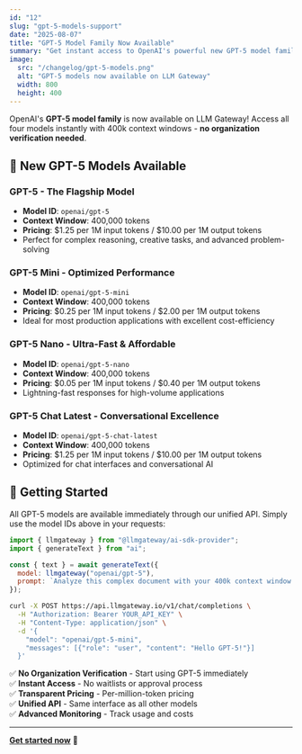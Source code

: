 ```yaml
---
id: "12"
slug: "gpt-5-models-support"
date: "2025-08-07"
title: "GPT-5 Model Family Now Available"
summary: "Get instant access to OpenAI's powerful new GPT-5 model family including gpt-5, gpt-5-mini, gpt-5-nano, and gpt-5-chat-latest with 400k context windows."
image:
  src: "/changelog/gpt-5-models.png"
  alt: "GPT-5 models now available on LLM Gateway"
  width: 800
  height: 400
---
```


OpenAI's **GPT-5 model family** is now available on LLM Gateway! Access all four models instantly with 400k context windows - **no organization verification needed**.

## 🤖 New GPT-5 Models Available

### **GPT-5** - The Flagship Model

- **Model ID**: `openai/gpt-5`
- **Context Window**: 400,000 tokens
- **Pricing**: $1.25 per 1M input tokens / $10.00 per 1M output tokens
- Perfect for complex reasoning, creative tasks, and advanced problem-solving

### **GPT-5 Mini** - Optimized Performance

- **Model ID**: `openai/gpt-5-mini`
- **Context Window**: 400,000 tokens
- **Pricing**: $0.25 per 1M input tokens / $2.00 per 1M output tokens
- Ideal for most production applications with excellent cost-efficiency

### **GPT-5 Nano** - Ultra-Fast & Affordable

- **Model ID**: `openai/gpt-5-nano`
- **Context Window**: 400,000 tokens
- **Pricing**: $0.05 per 1M input tokens / $0.40 per 1M output tokens
- Lightning-fast responses for high-volume applications

### **GPT-5 Chat Latest** - Conversational Excellence

- **Model ID**: `openai/gpt-5-chat-latest`
- **Context Window**: 400,000 tokens
- **Pricing**: $1.25 per 1M input tokens / $10.00 per 1M output tokens
- Optimized for chat interfaces and conversational AI

## 🚀 Getting Started

All GPT-5 models are available immediately through our unified API. Simply use the model IDs above in your requests:

```javascript
import { llmgateway } from "@llmgateway/ai-sdk-provider";
import { generateText } from "ai";

const { text } = await generateText({
  model: llmgateway("openai/gpt-5"),
  prompt: `Analyze this complex document with your 400k context window...`,
});
```

```bash
curl -X POST https://api.llmgateway.io/v1/chat/completions \
  -H "Authorization: Bearer YOUR_API_KEY" \
  -H "Content-Type: application/json" \
  -d '{
    "model": "openai/gpt-5-mini",
    "messages": [{"role": "user", "content": "Hello GPT-5!"}]
  }'
```

✅ **No Organization Verification** - Start using GPT-5 immediately  
✅ **Instant Access** - No waitlists or approval process  
✅ **Transparent Pricing** - Per-million-token pricing  
✅ **Unified API** - Same interface as all other models  
✅ **Advanced Monitoring** - Track usage and costs

---

**[Get started now](/signup)** 🚀
